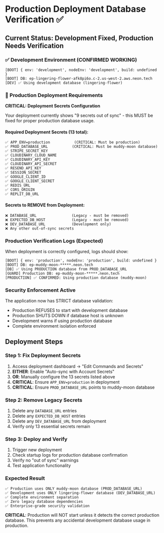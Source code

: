# Production Deployment Database Verification ✅

## Current Status: Development Fixed, Production Needs Verification

### ✅ Development Environment (CONFIRMED WORKING)
```
[BOOT] { env: 'development', nodeEnv: 'development', build: undefined }
[BOOT] DB: ep-lingering-flower-afk8pi6o.c-2.us-west-2.aws.neon.tech
[DEV] ✅ Using development database (lingering-flower)
```

### 🚨 Production Deployment Requirements

**CRITICAL: Deployment Secrets Configuration**

Your deployment currently shows "9 secrets out of sync" - this MUST be fixed for proper production database usage.

#### Required Deployment Secrets (13 total):
```
✅ APP_ENV=production           (CRITICAL: Must be production)
✅ PROD_DATABASE_URL           (CRITICAL: Must be muddy-moon database)
✅ STRIPE_SECRET_KEY           
✅ CLOUDINARY_CLOUD_NAME       
✅ CLOUDINARY_API_KEY          
✅ CLOUDINARY_API_SECRET       
✅ RESEND_API_KEY              
✅ SESSION_SECRET              
✅ GOOGLE_CLIENT_ID            
✅ GOOGLE_CLIENT_SECRET        
✅ REDIS_URL                   
✅ CORS_ORIGIN                 
✅ REPLIT_DB_URL               
```

#### Secrets to REMOVE from Deployment:
```
❌ DATABASE_URL                (Legacy - must be removed)
❌ EXPECTED_DB_HOST            (Legacy - must be removed)  
❌ DEV_DATABASE_URL            (Development only)
❌ Any other out-of-sync secrets
```

### Production Verification Logs (Expected)
When deployment is correctly configured, logs should show:
```
[BOOT] { env: 'production', nodeEnv: 'production', build: undefined }
[BOOT] DB: ep-muddy-moon-*****.neon.tech
[DB] ✅ Using PRODUCTION database from PROD_DATABASE_URL
[GUARD] Production DB: ep-muddy-moon-*****.neon.tech
[PRODUCTION] ✅ CONFIRMED: Using production database (muddy-moon)
```

### Security Enforcement Active
The application now has STRICT database validation:
- Production REFUSES to start with development database
- Production SHUTS DOWN if database host is unknown
- Development warns if using production database
- Complete environment isolation enforced

## Deployment Steps

### Step 1: Fix Deployment Secrets
1. Access deployment dashboard → "Edit Commands and Secrets"
2. **EITHER**: Enable "Auto-sync with Account Secrets" 
3. **OR**: Manually configure the 13 secrets listed above
4. **CRITICAL**: Ensure `APP_ENV=production` in deployment
5. **CRITICAL**: Ensure `PROD_DATABASE_URL` points to muddy-moon database

### Step 2: Remove Legacy Secrets  
1. Delete any `DATABASE_URL` entries
2. Delete any `EXPECTED_DB_HOST` entries
3. Delete any `DEV_DATABASE_URL` from deployment
4. Verify only 13 essential secrets remain

### Step 3: Deploy and Verify
1. Trigger new deployment
2. Check startup logs for production database confirmation
3. Verify no "out of sync" warnings
4. Test application functionality

### Expected Result
```
✅ Production uses ONLY muddy-moon database (PROD_DATABASE_URL)
✅ Development uses ONLY lingering-flower database (DEV_DATABASE_URL)  
✅ Complete environment separation
✅ Zero legacy database dependencies
✅ Enterprise-grade security validation
```

**CRITICAL**: Production will NOT start unless it detects the correct production database. This prevents any accidental development database usage in production.